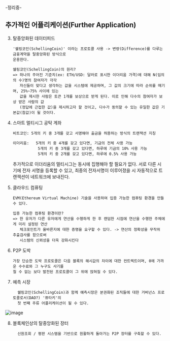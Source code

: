 -정리중-

## 추가적인 어플리케이션(Further Application)

3. 탈중앙화된 데이터피드

       '쉘링코인(SchellingCoin)' 이라는 프로토콜 사용 -> 변량(Difference)를 다루는 금융계약을 탈중앙화된 방식으로
       운용한다.

       쉘링코인(SchellingCoin)의 원리?
       => 하나의 주어진 기준치(ex: ETH/USD: 달러로 표시한 이더리움 가격)에 대해 N(임의의 수)명의 참여자가 각각
          자신들이 맞다고 생각하는 값을 시스템에 제공하며, 그 값의 크기에 따라 순위를 매기며, 25%~75% 사이에 있는
          값을 제시한 사람은 토큰 1개를 보상으로 받게 된다. 이로 인해 다수의 참여자가 보상 받은 사람의 값
          (정답에 근접한 값)을 제시하고자 할 것이고, 다수가 동의할 수 있는 유일한 값은 기본값(참값)이 될 것이다.

4. 스마트 멀티시그 공탁 계좌
   
       비트코인: 5개의 키 중 3개를 갖고 서명해야 출금을 허용하는 방식의 트랜잭션 지칭

       이더리움:   5개의 키 중 4개를 갖고 있다면, 기금의 전체 사용 가능
                  5개의 키 중 3개를 갖고 있다면, 하루에 기금의 10% 사용 가능
                  5개의 키 중 2개를 갖고 있다면, 하루에 0.5% 사용 가능
   
   추가적으로 이더리움의 멀티시그는 동시에 집행해야 할 필요가 없다. 서로 다른 시기에 전자 서명을 등록할 수 있고, 최종의 전자서명이
   이루어졌을 시 자동적으로 트랜잭션이 네트워크에 보내진다.
  

5. 클라우드 컴퓨팅
   
       EVM(Ethereum Virtual Machine) 기술을 사용하여 입증 가능한 컴퓨팅 환경을 만들 수 있다.

       입증 가능한 컴퓨팅 환경이란?
       => 한 유저가 다른 유저에게 연산을 수행하게 한 후 랜덤한 시점에 연산을 수행한 주체에게 미리 설정된 연산
          체크포인트가 올바른지에 대한 증명을 요구할 수 있다. -> 연산의 정확성을 무작위 추출검사를 함으로써
          시스템의 신뢰성을 더욱 강화시킨다

6. P2P 도박

       가장 단순한 도박 프로토콜은 다음 블록의 해시값의 차이에 대한 컨트렉트이며, 0에 가까운 수수료와 그 누구도 사기를
       칠 수 없는 보다 발전된 프로토콜이 그 위에 얹혀질 수 있다.

7. 예측 시장

         쉘링코인(SchellingCoin)과 함께 예측시장은 분권화된 조직들에 대한 거버넌스 프로토콜로서(DAO?) '퓨타키'의
         첫 번째 주류 어플리케이션이 될 수 있다.

 ![image](https://github.com/5juman/we/assets/138484641/fda847b6-ad5e-4460-89c1-4d3824379690)

8. 블록체인상의 탈중앙화된 장터

         신원조회 / 평판 시스템을 기반으로 원활하게 돌아가는 P2P 장터를 구축할 수 있다.

   
